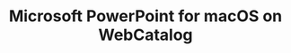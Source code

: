 ---
name: Microsoft PowerPoint
category: Productivity
featured: true
title: Microsoft PowerPoint for macOS on WebCatalog
key: microsoft-powerpoint
fullUrl: 'https://office.live.com/start/PowerPoint.aspx'
hostname: office.live.com

---